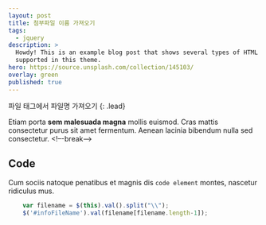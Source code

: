 ```yaml
---
layout: post
title: 첨부파일 이름 가져오기 
tags:
  - jquery
description: >
  Howdy! This is an example blog post that shows several types of HTML content
  supported in this theme.
hero: https://source.unsplash.com/collection/145103/
overlay: green
published: true
---
```


파일 태그에서 파일명 가져오기 
{: .lead}

Etiam porta **sem malesuada magna** mollis euismod. Cras mattis consectetur purus sit amet fermentum. Aenean lacinia bibendum nulla sed consectetur.
<!–-break-–>


## Code

Cum sociis natoque penatibus et magnis dis `code element` montes, nascetur ridiculus mus.

```javascript
	var filename = $(this).val().split("\\");
	$('#infoFileName').val(filename[filename.length-1]);
```

